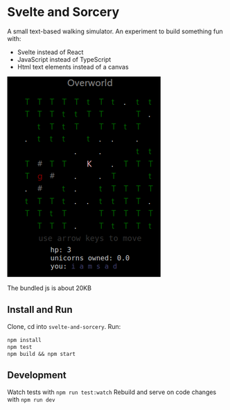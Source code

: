 # Svelte and Sorcery

A small text-based walking simulator. An experiment to build something fun with:

- Svelte instead of React
- JavaScript instead of TypeScript
- Html text elements instead of a canvas

![game screenshot](https://raw.githubusercontent.com/alexjmu/svelte-and-sorcery/master/screenshot.png)

The bundled js is about 20KB

## Install and Run

Clone, cd into `svelte-and-sorcery`. Run:

```
npm install
npm test
npm build && npm start
```

## Development

Watch tests with `npm run test:watch`
Rebuild and serve on code changes with `npm run dev`
